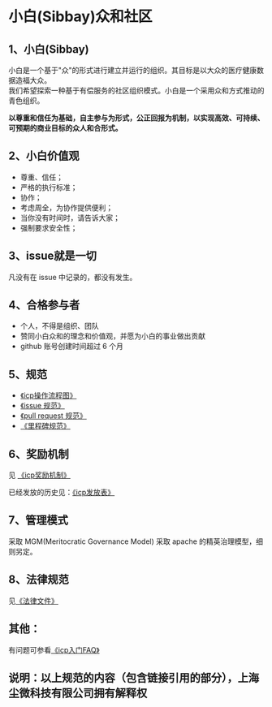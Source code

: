 # 小白(Sibbay)众和社区

## 1、小白(Sibbay)

小白是一个基于"众"的形式进行建立并运行的组织。其目标是以大众的医疗健康数据造福大众。  
我们希望探索一种基于有偿服务的社区组织模式。小白是一个采用众和方式推动的青色组织。  

**以尊重和信任为基础，自主参与为形式，公正回报为机制，以实现高效、可持续、可预期的商业目标的众人和合形式。**

## 2、小白价值观

- 尊重、信任；
- 严格的执行标准；
- 协作；
- 考虑周全，为协作提供便利；
- 当你没有时间时，请告诉大家；
- 强制要求安全性；

## 3、issue就是一切

凡没有在 issue 中记录的，都没有发生。

## 4、合格参与者

- 个人，不得是组织、团队
- 赞同小白众和的理念和价值观，并愿为小白的事业做出贡献
- github 账号创建时间超过 6 个月

## 5、规范
- [《icp操作流程图》](https://www.processon.com/view/link/5a65784ce4b05a8ff311e34f)
- [《issue 规范》](issue%20规范.md)  
- [《pull request 规范》](pull%20request%20规范.md)  
- [《里程碑规范》](里程碑规范.md)

## 6、奖励机制

见 [《icp奖励机制》](ICP%20奖励机制.md)

已经发放的历史见：[《icp发放表》](https://github.com/sibbay-ai/public/wiki/icp%E5%8F%91%E6%94%BE%E8%A1%A8)

## 7、管理模式

采取 MGM(Meritocratic Governance Model) 采取 apache 的精英治理模型，细则另定。

## 8、法律规范

见[《法律文件》](法律文件.md)
## 其他：
有问题可参看[《icp入门FAQ》](icp入门FAQ.md)
## 说明：以上规范的内容（包含链接引用的部分），上海尘微科技有限公司拥有解释权